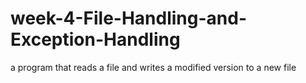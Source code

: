 # week-4-File-Handling-and-Exception-Handling
a program that reads a file and writes a modified version to a new file
